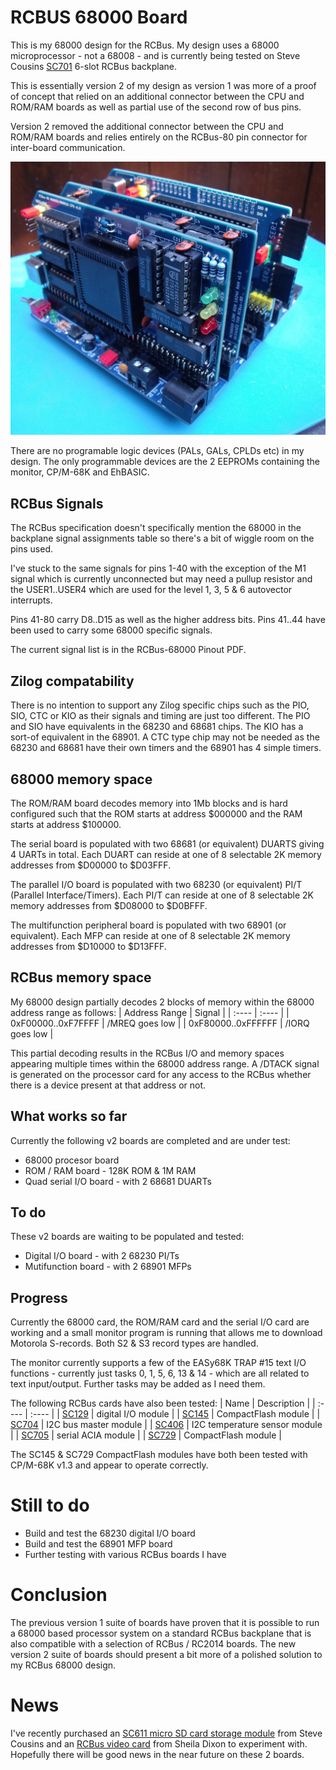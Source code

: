 # RCBUS 68000 Board
This is my 68000 design for the RCBus. My design uses a 68000 microprocessor - not a 68008 - and is currently being tested on Steve Cousins [SC701](https://smallcomputercentral.com/rcbus/sc700-series/sc701-rcbus-backplane/) 6-slot RCBus backplane.

This is essentially version 2 of my design as version 1 was more of a proof of concept that relied on an additional connector between the CPU and ROM/RAM boards as well as partial use of the second row of bus pins.

Version 2 removed the additional connector between the CPU and ROM/RAM boards and relies entirely on the RCBus-80 pin connector for inter-board communication.


![](./images/Board_Set_1.JPG)

There are no programable logic devices (PALs, GALs, CPLDs etc) in my design. The only programmable devices are the 2 EEPROMs containing the monitor, CP/M-68K and EhBASIC.

## RCBus Signals
The RCBus specification doesn't specifically mention the 68000 in the backplane signal assignments table so there's a bit of wiggle room on the pins used.

I've stuck to the same signals for pins 1-40 with the exception of the M1 signal which is currently unconnected but may need a pullup resistor and the USER1..USER4 which are used for the level 1, 3, 5 & 6 autovector interrupts.

Pins 41-80 carry D8..D15 as well as the higher address bits. Pins 41..44 have been used to carry some 68000 specific signals.

The current signal list is in the RCBus-68000 Pinout PDF.

## Zilog compatability
There is no intention to support any Zilog specific chips such as the PIO, SIO, CTC or KIO as their signals and timing are just too different. The PIO and SIO have equivalents in the 68230 and 68681 chips. The KIO has a sort-of equivalent in the 68901. A  CTC type chip may not be needed as the 68230 and 68681 have their own timers and the 68901 has 4 simple timers.

## 68000 memory space
The ROM/RAM board decodes memory into 1Mb blocks and is hard configured such that the ROM starts at address $000000 and the RAM starts at address $100000.

The serial board is populated with two 68681 (or equivalent) DUARTS giving 4 UARTs in total. Each DUART can reside at one of 8 selectable 2K memory addresses from $D00000 to $D03FFF.

The parallel I/O board is populated with two 68230 (or equivalent) PI/T (Parallel Interface/Timers). Each PI/T can reside at one of 8 selectable 2K memory addresses from $D08000 to $D0BFFF.
 
The multifunction peripheral board is populated with two 68901 (or equivalent). Each MFP can reside at one of 8 selectable 2K memory addresses from $D10000 to $D13FFF.

## RCBus memory space
My 68000 design partially decodes 2 blocks of memory within the 68000 address range as follows:
| Address Range | Signal |
| :---- | :---- |
| 0xF00000..0xF7FFFF | /MREQ goes low |
| 0xF80000..0xFFFFFF | /IORQ goes low |

This partial decoding results in the RCBus I/O and memory spaces appearing multiple times within the 68000 address range. A /DTACK signal is generated on the processor card for any access to the RCBus whether there is a device present at that address or not.

## What works so far
Currently the following v2 boards are completed and are under test:
* 68000 procesor board
* ROM / RAM board - 128K ROM & 1M RAM
* Quad serial I/O board - with 2 68681 DUARTs

## To do
These v2 boards are waiting to be populated and tested:
* Digital I/O board - with 2 68230 PI/Ts
* Mutifunction board - with 2 68901 MFPs
 
## Progress
Currently the 68000 card, the ROM/RAM card and the serial I/O card are working and a small monitor program is running that allows me to download Motorola S-records. Both S2 & S3 record types are handled.

The monitor currently supports a few of the EASy68K TRAP #15 text I/O functions - currently just tasks 0, 1, 5, 6, 13 & 14 - which are all related to text input/output. Further tasks may be added as I need them.

The following RCBus cards have also been tested:
| Name | Description |
| :---- | :---- |
| [SC129](https://smallcomputercentral.com/rcbus/sc100-series/sc129-digital-i-o-rc2014/) | digital I/O module |
| [SC145](https://smallcomputercentral.com/rcbus/sc100-series/sc145-compact-flash-rc2014/) | CompactFlash module |
| [SC704](https://smallcomputercentral.com/rcbus/sc700-series/sc704-rcbus-i2c-bus-master/) | I2C bus master module |
| [SC406](https://smallcomputercentral.com/i2c-bus-modules/sc406-i2c-temperature-sensor-module/) | I2C temperature sensor module |
| [SC705](https://smallcomputercentral.com/rcbus/sc700-series/sc705-rcbus-serial-acia/) | serial ACIA module |
| [SC729](https://smallcomputercentral.com/rcbus/sc700-series/sc729-rcbus-compact-flash-module/) | CompactFlash module |

The SC145 & SC729 CompactFlash modules have both been tested with CP/M-68K v1.3 and appear to operate correctly.

# Still to do
* Build and test the 68230 digital I/O board
* Build and test the 68901 MFP board
* Further testing with various RCBus boards I have

# Conclusion
The previous version 1 suite of boards have proven that it is possible to run a 68000 based processor system on a standard RCBus backplane that is also compatible with a selection of RCBus / RC2014 boards. The new version 2 suite of boards should present a bit more of a polished solution to my RCBus 68000 design.

# News
I've recently purchased an [SC611 micro SD card storage module](https://smallcomputercentral.com/rcbus/sc600-series/sc611-rcbus-micro-sd/) from Steve Cousins and an [RCBus video card](https://peacockmedia.software/RC2014/TMSEMU/) from Sheila Dixon to experiment with. Hopefully there will be good news in the near future on these 2 boards.